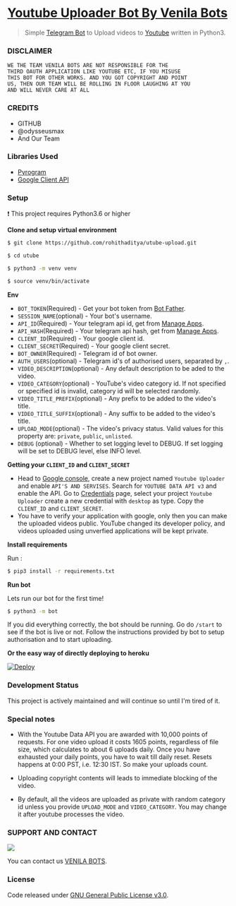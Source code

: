 # [Youtube Uploader Bot By Venila Bots](https://tx.me/Venilabots)

> Simple [Telegram Bot](https://core.telegram.org/bots "Telegram Bots") to Upload videos to [Youtube](https://youtube.com "YouTube") written in Python3.


### DISCLAIMER
```
WE THE TEAM VENILA BOTS ARE NOT RESPONSIBLE FOR THE 
THIRD OAUTH APPLICATION LIKE YOUTUBE ETC, IF YOU MISUSE 
THIS BOT FOR OTHER WORKS. AND YOU GOT COPYRIGHT AND POINT
US, THEN OUR TEAM WILL BE ROLLING IN FLOOR LAUGHING AT YOU
AND WILL NEVER CARE AT ALL
```


### CREDITS
* GITHUB
* @odysseusmax
* And Our Team 

### Libraries Used

* [Pyrogram](https://github.com/pyrogram/pyrogram "Pyrogram")
* [Google Client API](https://github.com/googleapis/google-api-python-client "Google Client API")

### Setup

:heavy_exclamation_mark: This project requires Python3.6 or higher

**Clone and setup virtual environment**

``` bash
$ git clone https://github.com/rohithaditya/utube-upload.git

$ cd utube

$ python3 -m venv venv

$ source venv/bin/activate

```

**Env**

* `BOT_TOKEN`(Required) - Get your bot token from [Bot Father](https://tx.me/BotFather "Bot Father").
* `SESSION_NAME`(optional) - Your bot's username.
* `API_ID`(Required) - Your telegram api id, get from [Manage Apps](https://my.telegram.org).
* `API_HASH`(Required) - Your telegram api hash, get from [Manage Apps](https://my.telegram.org).
* `CLIENT_ID`(Required) - Your google client id.
* `CLIENT_SECRET`(Required) - Your google client secret.
* `BOT_OWNER`(Required) - Telegram id of bot owner.
* `AUTH_USERS`(optional) - Telegram id's of authorised users, separated by `,`.
* `VIDEO_DESCRIPTION`(optional) - Any default description to be aded to the video.
* `VIDEO_CATEGORY`(optional) - YouTube's video category id. If not specified or specified id is invalid, category id will be selected randomly.
* `VIDEO_TITLE_PREFIX`(optional) - Any prefix to be added to the video's title.
* `VIDEO_TITLE_SUFFIX`(optional) - Any suffix to be added to the video's title.
* `UPLOAD_MODE`(optional) - The video's privacy status. Valid values for this property are: `private`, `public`, `unlisted`.
* `DEBUG` (optional) - Whether to set logging level to DEBUG. If set logging will be set to DEBUG level, else INFO level.

**Getting your `CLIENT_ID` and `CLIENT_SECRET`**

* Head to [Google console](https://console.developers.google.com "Google console"), create a new project named `Youtube Uploader` and enable `API'S AND SERVISES`. Search for `YOUTUBE DATA API v3` and enable the API. Go to [Credentials](https://console.developers.google.com/apis/credentials "Credentials") page, select your project `Youtube Uploader` create a new credential with `desktop` as type. Copy the `CLIENT_ID` and `CLIENT_SECRET`. 
* You have to verify your application with google, only then you can make the uploaded videos public. YouTube changed its developer policy, and videos uploaded using unverfied applications will be kept private.

**Install requirements**

Run :
```bash
$ pip3 install -r requirements.txt
```

**Run bot**

Lets run our bot for the first time!
```bash
$ python3 -m bot
```
If you did everything correctly, the bot should be running. Go do `/start` to see if the bot is live or not. Follow the instructions provided by bot to setup authorisation and to start uploading.


**Or the easy way of directly deploying to heroku**

[![Deploy](https://www.herokucdn.com/deploy/button.svg)](https://dashboard.heroku.com/new?template=https://github.com/rohithaditya/utube-upload)


### Development Status

This project is actively maintained and will continue so until I'm tired of it.

### Special notes

* With the Youtube Data API you are awarded with 10,000 points of requests. For one video upload it costs 1605 points, regardless of file size, which calculates to about 6 uploads daily. Once you have exhausted your daily points, you have to wait till daily reset. Resets happens at 0:00 PST, i.e. 12:30 IST. So make your uploads count.

* Uploading copyright contents will leads to immediate blocking of the video.

* By default, all the videos are uploaded as private with random category id unless you provide `UPLOAD_MODE` and `VIDEO_CATEGORY`. You may change it after youtube processes the video.

### SUPPORT AND CONTACT 
<a href="https://t.me/venilabots"><img src="https://img.shields.io/badge/Join-Telegram%20Group-blue.svg?logo=telegram"></a>

You can contact us [VENILA BOTS](https://telegram.dog/Venilabots "VENILABOTS").

### License
Code released under [GNU General Public License v3.0](LICENSE).
